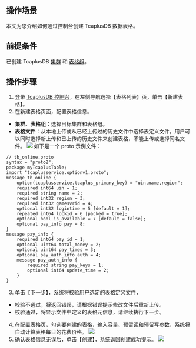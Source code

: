 ## 操作场景
本文为您介绍如何通过控制台创建 TcaplusDB 数据表格。

##  前提条件
已创建 TcaplusDB [集群](https://intl.cloud.tencent.com/document/product/1016/32714) 和 [表格组](https://intl.cloud.tencent.com/document/product/1016/32716)。

## 操作步骤
1. 登录 [TcaplusDB 控制台](https://console.cloud.tencent.com/tcaplusdb/table)，在左侧导航选择【表格列表】页，单击【新建表格】。
2. 在新建表格页面，配置表格信息。
 - **集群、表格组**：选择目标集群和表格组。
 - **表格文件**：从本地上传或从已经上传过的历史文件中选择表定义文件，用户可以同时选择新上传和已上传的历史文件来创建表格，不能上传或选择同名文件。
![](https://main.qcloudimg.com/raw/5621a15042a9d73b4364fe19b9a9268b.png)
如下是一个 proto 示例文件：
```
// tb_online.proto
syntax = "proto2";
package myTcaplusTable;
import "tcaplusservice.optionv1.proto";
message tb_online {
    option(tcaplusservice.tcaplus_primary_key) = "uin,name,region";
    required int64 uin = 1; 
    required string name = 2; 
    required int32 region = 3;
    required int32 gamesvrid = 4; 
    optional int32 logintime = 5 [default = 1];
    repeated int64 lockid = 6 [packed = true]; 
    optional bool is_available = 7 [default = false]; 
    optional pay_info pay = 8; 
}
message pay_info { 
    required int64 pay_id = 1;
    optional uint64 total_money = 2;
    optional uint64 pay_times = 3;
    optional pay_auth_info auth = 4;
    message pay_auth_info { 
        required string pay_keys = 1;
        optional int64 update_time = 2;
    }
}
```
3. 单击【下一步】，系统将校验用户选定的表格定义文件，
 - 校验不通过，将返回错误，请根据错误提示修改文件后重新上传。
 - 校验通过，将显示文件中定义的表格元信息，请继续执行下一步。
4. 在配置表格页，勾选要创建的表格，输入容量、预留读和预留写参数，系统将自动计算表格每日的花费价格。
![](https://main.qcloudimg.com/raw/32aa5c8a292df17249a62e88b6fca4e6.png)
5. 确认表格信息无误后，单击【创建】，系统返回创建成功提示。
![](https://main.qcloudimg.com/raw/7a39640da609a65df7040fc9c1d7be3d.png)
